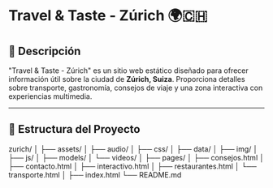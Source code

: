 # Travel & Taste - Zúrich 🌍🇨🇭

## 📖 Descripción
"Travel & Taste - Zúrich" es un sitio web estático diseñado para ofrecer información útil sobre la ciudad de **Zúrich, Suiza**. Proporciona detalles sobre transporte, gastronomía, consejos de viaje y una zona interactiva con experiencias multimedia.

---

## 📂 Estructura del Proyecto

zurich/
│
├── assets/
│   ├── audio/
│   ├── css/
│   ├── data/
│   ├── img/
│   ├── js/
│   ├── models/
│   └── videos/
│
├── pages/
│   ├── consejos.html
│   ├── contacto.html
│   ├── interactivo.html
│   ├── restaurantes.html
│   └── transporte.html
│
├── index.html
└── README.md
